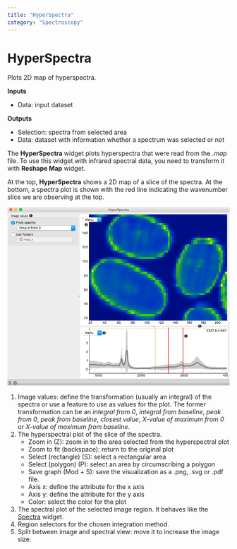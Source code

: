 ```yaml
---
title: "HyperSpectra"
category: "Spectroscopy"
---
```

HyperSpectra
============

Plots 2D map of hyperspectra.

**Inputs**

- Data: input dataset

**Outputs**

- Selection: spectra from selected area
- Data: dataset with information whether a spectrum was selected or not

The **HyperSpectra** widget plots hyperspectra that were read from the *.map* file. To use this widget with infrared spectral data, you need to transform it with **Reshape Map** widget.

At the top, **HyperSpectra** shows a 2D map of a slice of the spectra. At the bottom, a spectra plot is shown with the red line indicating the wavenumber slice we are observing at the top.

![](/widget-catalog/spectroscopy/images/HyperSpectra-stamped.png)

1. Image values: define the transformation (usually an integral) of the spectra or use a feature to use as values for the plot. The former transformation can be an *integral from 0*, *integral from baseline*, *peak from 0*, *peak from baseline*, *closest value*, *X-value of maximum from 0* or *X-value of maximum from baseline*.
2. The hyperspectral plot of the slice of the spectra.
   - Zoom in (Z): zoom in to the area selected from the hyperspectral plot
   - Zoom to fit (backspace): return to the original plot
   - Select (rectangle) (S): select a rectangular area
   - Select (polygon) (P): select an area by circumscribing a polygon
   - Save graph (Mod + S): save the visualization as a .png, .svg or .pdf file.
   - Axis x: define the attribute for the x axis
   - Axis y: define the attribute for the y axis
   - Color: select the color for the plot
3. The spectral plot of the selected image region. It behaves like the [Spectra](/widget-catalog/spectroscopy/spectra) widget.
4. Region selectors for the chosen integration method.
5. Split between image and spectral view: move it to increase the image size.
